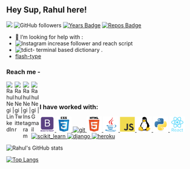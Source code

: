 ## Hey Sup, Rahul here!

 ![](https://komarev.com/ghpvc/?username=rahulnegi20) ![GitHub followers](https://img.shields.io/github/followers/rahulnegi20?label=Follow&style=social) 
[![Years Badge](https://badges.pufler.dev/years/rahulnegi20)](https://badges.pufler.dev/years/sanjokkarki)
[![Repos Badge](https://badges.pufler.dev/repos/rahulnegi20)](https://badges.pufler.dev/repos/rahulnegi20)

 
- 🤔 I’m looking for help with : 
-  ![Instagram increase follower and reach script](https://github.com/rahulnegi20/INCREASE-FOLLOWERS-OF-INSTAGRAM-ORGANICALLY-WITH-THIS-SCRIPT-) 
-  ![tdict- terminal based dictionary](https://github.com/rahulnegi20/tdict/issues/) .
-   [flash-type](https://github.com/rahulnegi20/flash-type/issues)
### Reach me - 

[<img align="left" alt="Rahul Negi | LinkedIn" width="22px" src="https://cdn.jsdelivr.net/npm/simple-icons@v3/icons/linkedin.svg" />][linkedin]
[<img align="left" alt="Rahul Negi | Twitter" width="22px" src="https://cdn.jsdelivr.net/npm/simple-icons@v3/icons/twitter.svg" />][twitter]
[<img align="left" alt="Rahul Negi | Instagram" width="22px" src="https://cdn.jsdelivr.net/npm/simple-icons@v3/icons/instagram.svg" />][instagram]
[<img align="left" alt="Rahul Negi | Gmail" width="22px" src="https://cdn.jsdelivr.net/npm/simple-icons@v3/icons/gmail.svg" />][gmail]

<br>
<br>

<h3 align="left">I have worked with:</h3>
<p align="left"> <a href="https://getbootstrap.com" target="_blank"> <img src="https://raw.githubusercontent.com/devicons/devicon/master/icons/bootstrap/bootstrap-plain-wordmark.svg" alt="bootstrap" width="40" height="40"/> </a>  <a href="https://www.w3schools.com/css/" target="_blank"> <img src="https://raw.githubusercontent.com/devicons/devicon/master/icons/css3/css3-original-wordmark.svg" alt="css3" width="40" height="40"/> </a> <a href="https://git-scm.com/" target="_blank"> <img src="https://www.vectorlogo.zone/logos/git-scm/git-scm-icon.svg" alt="git" width="40" height="40"/> </a> <a href="https://www.w3.org/html/" target="_blank"> <img src="https://raw.githubusercontent.com/devicons/devicon/master/icons/html5/html5-original-wordmark.svg" alt="html5" width="40" height="40"/> </a> <a href="https://www.java.com" target="_blank"> <img src="https://raw.githubusercontent.com/devicons/devicon/master/icons/java/java-original.svg" alt="java" width="40" height="40"/> </a> <a href="https://developer.mozilla.org/en-US/docs/Web/JavaScript" target="_blank"> <img src="https://raw.githubusercontent.com/devicons/devicon/master/icons/javascript/javascript-original.svg" alt="javascript" width="40" height="40"/> </a> <a href="https://www.linux.org/" target="_blank"> <img src="https://raw.githubusercontent.com/devicons/devicon/master/icons/linux/linux-original.svg" alt="linux" width="40" height="40"/> </a> <a href="https://www.python.org" target="_blank"> <img src="https://raw.githubusercontent.com/devicons/devicon/master/icons/python/python-original.svg" alt="python" width="40" height="40"/> </a> <a href="https://reactjs.org/" target="_blank"> <img src="https://raw.githubusercontent.com/devicons/devicon/master/icons/react/react-original-wordmark.svg" alt="react" width="40" height="40"/> </a> <a href="https://scikit-learn.org/" target="_blank"> <img src="https://upload.wikimedia.org/wikipedia/commons/0/05/Scikit_learn_logo_small.svg" alt="scikit_learn" width="40" height="40"/> <a href="https://www.djangoproject.com/" target="_blank"> <img src="https://static.djangoproject.com/img/logos/django-logo-negative.svg" alt="django" width="60" height="30"/> <a href="https://heroku.com" target="_blank"> <img src="https://www.vectorlogo.zone/logos/heroku/heroku-icon.svg" alt="heroku" width="40" height="40"/> </a> 

![Rahul's GitHub stats](https://github-readme-stats.vercel.app/api?username=rahulnegi20&show_icons=true&theme=tokyonight)

[![Top Langs](https://github-readme-stats.vercel.app/api/top-langs/?username=rahulnegi20&layout=compact&langs_count=6&exclude_repo=what-i-learned-in-ml,The-Spark-Foundation-Task-Data-Science-)](https://github.com/anuraghazra/github-readme-stats)



[twitter]: https://twitter.com/RahulNe34485595
[instagram]: https://www.instagram.com/_rahul._.negi_/
[linkedin]: https://www.linkedin.com/in/rahul-negi-57b70a145/
[gmail]: mailto:negirahul2021@gmail.com
